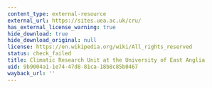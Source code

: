 ```yaml
---
content_type: external-resource
external_url: https://sites.uea.ac.uk/cru/
has_external_license_warning: true
hide_download: true
hide_download_original: null
license: https://en.wikipedia.org/wiki/All_rights_reserved
status: check_failed
title: Climatic Research Unit at the University of East Anglia
uid: 9b9004a1-1e74-47d8-81ca-18b8c85b0467
wayback_url: ''
---
```

